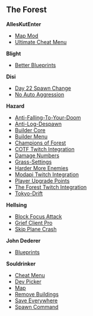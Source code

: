 
## The Forest

**AllesKutEnter**
- [Map Mod](https://github.com/d3xtr0/ModAPI-Mod-Map)
- [Ultimate Cheat Menu](https://github.com/d3xtr0/UCM)

**Blight**
- [Better Blueprints](https://github.com/Blightbuster/BetterBlueprints)

**Disi**
- [Day 22 Spawn Change](https://github.com/disi/Day22SpawnChange)
- [No Auto Aggression](https://github.com/disi/NoAutoAggression)

**Hazard**
- [Anti-Falling-To-Your-Doom](https://github.com/Hazardu/Anti-Falling-To-Your-Doom)
- [Anti-Log-Despawn](https://github.com/Hazardu/Anti-Log-Despawn)
- [Builder Core](https://github.com/Hazardu/BuilderCore)
- [Builder Menu](https://github.com/Hazardu/BuilderMenu)
- [Champions of Forest](https://github.com/Hazardu/ChampionsOfForest)
- [COTF Twitch Integration](https://github.com/Hazardu/COTFTwitchIntegration)
- [Damage Numbers](https://github.com/Hazardu/DamageNumbers)
- [Grass-Settings](https://github.com/Hazardu/Grass-Settings)
- [Harder More Enemies](https://github.com/Hazardu/HarderMoreEnemies)
- [Modapi Twitch Integration](https://github.com/Hazardu/ModAPITwitchIntegration)
- [Player Upgrade Points](https://github.com/Hazardu/PlayerUpgradePoints)
- [The Forest Twitch Integration](https://github.com/Hazardu/TheForestTwitchIntegration)
- [Tokyo-Drift](https://github.com/Hazardu/Tokyo-Drift)

**Hellsing**
- [Block Focus Attack](https://github.com/Hellsing/ModAPI-Mods/tree/master/BlockFocusAttack)
- [Grief Client Pro](https://github.com/Hellsing/ModAPI-Mods/tree/master/GriefClientPro)
- [Skip Plane Crash](https://github.com/Hellsing/ModAPI-Mods/tree/master/SkipPlaneCrash)

**John Dederer**
- [Blueprints](https://github.com/john-dederer/Blueprints)

**Souldrinker**
- [Cheat Menu](https://github.com/FluffyFishGames/ModAPI-The-Forest-Mods/tree/master/CheatMenu)
- [Dev Picker](https://github.com/FluffyFishGames/ModAPI-The-Forest-Mods/tree/master/DevPicker)
- [Map](https://github.com/FluffyFishGames/ModAPI-The-Forest-Mods/tree/master/Map)
- [Remove Buildings](https://github.com/FluffyFishGames/ModAPI-The-Forest-Mods/tree/master/RemoveBuildings)
- [Save Everywhere](https://github.com/FluffyFishGames/ModAPI-The-Forest-Mods/tree/master/SaveEverywhere)
- [Spawn Command](https://github.com/FluffyFishGames/ModAPI-The-Forest-Mods/tree/master/SpawnCommand)
